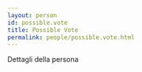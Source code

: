 ```yaml
---
layout: person
id: possible.vote
title: Possible Vote
permalink: people/possible.vote.html
---
```


Dettagli della persona